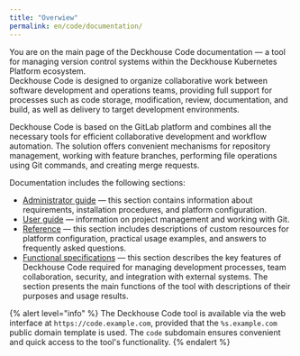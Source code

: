 ```yaml
---
title: "Overwiew"
permalink: en/code/documentation/
---
```


You are on the main page of the Deckhouse Code documentation — a tool for managing version control systems within the Deckhouse Kubernetes Platform ecosystem.  
Deckhouse Code is designed to organize collaborative work between software development and operations teams, providing full support for processes such as code storage, modification, review, documentation, and build, as well as delivery to target development environments.

Deckhouse Code is based on the GitLab platform and combines all the necessary tools for efficient collaborative development and workflow automation. The solution offers convenient mechanisms for repository management, working with feature branches, performing file operations using Git commands, and creating merge requests.

Documentation includes the following sections:

- [Administrator guide](todo) — this section contains information about requirements, installation procedures, and platform configuration.  
- [User guide](todo) — information on project management and working with Git.  
- [Reference](todo) — this section includes descriptions of custom resources for platform configuration, practical usage examples, and answers to frequently asked questions.  
- [Functional specifications](todo) — this section describes the key features of Deckhouse Code required for managing development processes, team collaboration, security, and integration with external systems. The section presents the main functions of the tool with descriptions of their purposes and usage results.

{% alert level="info" %}
The Deckhouse Code tool is available via the web interface at `https://code.example.com`, provided that the `%s.example.com` public domain template is used. The `code` subdomain ensures convenient and quick access to the tool's functionality.
{% endalert %}
